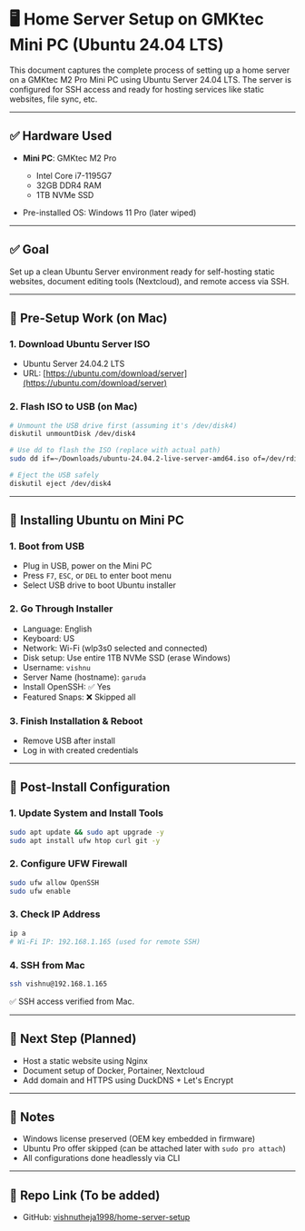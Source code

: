 # 🖥️ Home Server Setup on GMKtec Mini PC (Ubuntu 24.04 LTS)

This document captures the complete process of setting up a home server on a GMKtec M2 Pro Mini PC using Ubuntu Server 24.04 LTS. The server is configured for SSH access and ready for hosting services like static websites, file sync, etc.

---

## ✅ Hardware Used

* **Mini PC**: GMKtec M2 Pro

  * Intel Core i7-1195G7
  * 32GB DDR4 RAM
  * 1TB NVMe SSD
* Pre-installed OS: Windows 11 Pro (later wiped)

---

## ✅ Goal

Set up a clean Ubuntu Server environment ready for self-hosting static websites, document editing tools (Nextcloud), and remote access via SSH.

---

## 🔧 Pre-Setup Work (on Mac)

### 1. **Download Ubuntu Server ISO**

* Ubuntu Server 24.04.2 LTS
* URL: [https://ubuntu.com/download/server](https://ubuntu.com/download/server)

### 2. **Flash ISO to USB (on Mac)**

```bash
# Unmount the USB drive first (assuming it's /dev/disk4)
diskutil unmountDisk /dev/disk4

# Use dd to flash the ISO (replace with actual path)
sudo dd if=~/Downloads/ubuntu-24.04.2-live-server-amd64.iso of=/dev/rdisk4 bs=1m status=progress

# Eject the USB safely
diskutil eject /dev/disk4
```

---

## 💽 Installing Ubuntu on Mini PC

### 1. **Boot from USB**

* Plug in USB, power on the Mini PC
* Press `F7`, `ESC`, or `DEL` to enter boot menu
* Select USB drive to boot Ubuntu installer

### 2. **Go Through Installer**

* Language: English
* Keyboard: US
* Network: Wi-Fi (wlp3s0 selected and connected)
* Disk setup: Use entire 1TB NVMe SSD (erase Windows)
* Username: `vishnu`
* Server Name (hostname): `garuda`
* Install OpenSSH: ✅ Yes
* Featured Snaps: ❌ Skipped all

### 3. **Finish Installation & Reboot**

* Remove USB after install
* Log in with created credentials

---

## 🔄 Post-Install Configuration

### 1. **Update System and Install Tools**

```bash
sudo apt update && sudo apt upgrade -y
sudo apt install ufw htop curl git -y
```

### 2. **Configure UFW Firewall**

```bash
sudo ufw allow OpenSSH
sudo ufw enable
```

### 3. **Check IP Address**

```bash
ip a
# Wi-Fi IP: 192.168.1.165 (used for remote SSH)
```

### 4. **SSH from Mac**

```bash
ssh vishnu@192.168.1.165
```

✅ SSH access verified from Mac.

---

## 📍 Next Step (Planned)

* Host a static website using Nginx
* Document setup of Docker, Portainer, Nextcloud
* Add domain and HTTPS using DuckDNS + Let's Encrypt

---

## 📂 Notes

* Windows license preserved (OEM key embedded in firmware)
* Ubuntu Pro offer skipped (can be attached later with `sudo pro attach`)
* All configurations done headlessly via CLI

---

## 📌 Repo Link (To be added)

* GitHub: [vishnutheja1998/home-server-setup](https://github.com/vishnutheja1998/Home-Server-Setup-on-GMKtec-Mini-PC-Ubuntu-24.04-LTS-/)


